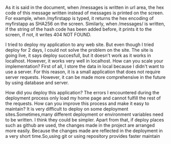 As it is said in the document, when /messages is written in url area, the hex code of this message written instead of messages  is printed on the screen. For example, when /myfirstapp is typed, it returns the hex encoding of myfirstapp as SHA256 on the screen.
Similarly, when /messages/<hash> is written, if the string of the hash code has been added before, it prints it to the screen, if not, it writes 404 NOT FOUND.

I tried to deploy my application to any web site. But even though I tried deploy for 2 days, I could not solve the problem on the site. The site is going live, it says deploy succesfull, but it doesn't work as it works in localhost. However, it works very well in localhost.
How can you scale your implementation?
First of all, I store the data in local because I didn't want to use a server. For this reason, it is a small application that does not require server requests. However, it can be made more comprehensive in the future by using database and server.

How did you deploy this application?
The errors I encountered during the deployment process only load my home page and cannot fulfill the rest of the requests.
How can you improve this process and make it easy to maintain?
It is very difficult to deploy on some deployment sites.Sometimes,many different deployment or environment variables need to be written. I think they could be simpler. Apart from that, if deploy places such as github are used, the changes made in the project are arranged more easily. Because the changes made are reflected in the deployment in a very short time.So,using git or using repository provides faster maintain
